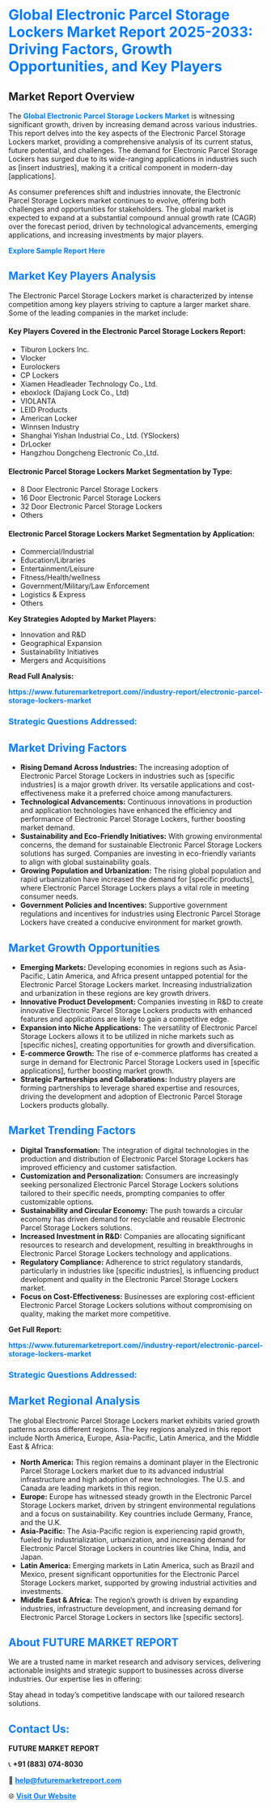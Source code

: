 <h1 style="color: #007BFF;">Global Electronic Parcel Storage Lockers Market Report 2025-2033: Driving Factors, Growth Opportunities, and Key Players</h1>

<section id="overview">
<h2>Market Report Overview</h2>
<p>The <a href="https://www.futuremarketreport.com//industry-report/electronic-parcel-storage-lockers-market" style="color: #007BFF; text-decoration: none;"><strong>Global Electronic Parcel Storage Lockers Market</strong></a> is witnessing significant growth, driven by increasing demand across various industries. This report delves into the key aspects of the Electronic Parcel Storage Lockers market, providing a comprehensive analysis of its current status, future potential, and challenges. The demand for Electronic Parcel Storage Lockers has surged due to its wide-ranging applications in industries such as [insert industries], making it a critical component in modern-day [applications].</p>
<p>As consumer preferences shift and industries innovate, the Electronic Parcel Storage Lockers market continues to evolve, offering both challenges and opportunities for stakeholders. The global market is expected to expand at a substantial compound annual growth rate (CAGR) over the forecast period, driven by technological advancements, emerging applications, and increasing investments by major players.</p>
</section>

<section id="overview">
<p><a href="https://www.futuremarketreport.com//request-sample/reportId=87319" style="color: #007BFF; text-decoration: none;"><strong>Explore Sample Report Here</strong></a></p>
</section>

<section id="key-players">
<h2 style="color: #007BFF;">Market Key Players Analysis</h2>
<p>The Electronic Parcel Storage Lockers market is characterized by intense competition among key players striving to capture a larger market share. Some of the leading companies in the market include:</p>
<h4>Key Players Covered in the Electronic Parcel Storage Lockers Report:</h4>
<ul><li>Tiburon Lockers Inc.</li><li>Vlocker</li><li>Eurolockers</li><li>CP Lockers</li><li>Xiamen Headleader Technology Co., Ltd.</li><li>eboxlock (Dajiang Lock Co., Ltd)</li><li>VIOLANTA</li><li>LEID Products</li><li>American Locker</li><li>Winnsen Industry</li><li>Shanghai Yishan Industrial Co., Ltd. (YSlockers)</li><li>DrLocker</li><li>Hangzhou Dongcheng Electronic Co.,Ltd.</li></ul>
<h4>Electronic Parcel Storage Lockers Market Segmentation by Type:</h4>
<ul><li>8 Door Electronic Parcel Storage Lockers</li><li>16 Door Electronic Parcel Storage Lockers</li><li>32 Door Electronic Parcel Storage Lockers</li><li>Others</li></ul>

<h4>Electronic Parcel Storage Lockers Market Segmentation by Application:</h4>
<ul><li>Commercial/Industrial</li><li>Education/Libraries</li><li>Entertainment/Leisure</li><li>Fitness/Health/wellness</li><li>Government/Military/Law Enforcement</li><li>Logistics &amp; Express</li><li>Others</li></ul>
<p><strong>Key Strategies Adopted by Market Players:</strong></p>
<ul>
<li>Innovation and R&D</li>
<li>Geographical Expansion</li>
<li>Sustainability Initiatives</li>
<li>Mergers and Acquisitions</li>
</ul>
</section>

<section>
<p><strong>Read Full Analysis: </strong></p><a href="https://www.futuremarketreport.com//industry-report/electronic-parcel-storage-lockers-market" style="color: #007BFF; text-decoration: none;"><strong>https://www.futuremarketreport.com//industry-report/electronic-parcel-storage-lockers-market</strong></a>
<h3 style="color: #007BFF;">Strategic Questions Addressed:</h3>
</section>

<section id="driving-factors">
<h2 style="color: #007BFF;">Market Driving Factors</h2>
<ul>
<li><strong>Rising Demand Across Industries:</strong> The increasing adoption of Electronic Parcel Storage Lockers in industries such as [specific industries] is a major growth driver. Its versatile applications and cost-effectiveness make it a preferred choice among manufacturers.</li>
<li><strong>Technological Advancements:</strong> Continuous innovations in production and application technologies have enhanced the efficiency and performance of Electronic Parcel Storage Lockers, further boosting market demand.</li>
<li><strong>Sustainability and Eco-Friendly Initiatives:</strong> With growing environmental concerns, the demand for sustainable Electronic Parcel Storage Lockers solutions has surged. Companies are investing in eco-friendly variants to align with global sustainability goals.</li>
<li><strong>Growing Population and Urbanization:</strong> The rising global population and rapid urbanization have increased the demand for [specific products], where Electronic Parcel Storage Lockers plays a vital role in meeting consumer needs.</li>
<li><strong>Government Policies and Incentives:</strong> Supportive government regulations and incentives for industries using Electronic Parcel Storage Lockers have created a conducive environment for market growth.</li>
</ul>
</section>

<section id="growth-opportunities">
<h2 style="color: #007BFF;">Market Growth Opportunities</h2>
<ul>
<li><strong>Emerging Markets:</strong> Developing economies in regions such as Asia-Pacific, Latin America, and Africa present untapped potential for the Electronic Parcel Storage Lockers market. Increasing industrialization and urbanization in these regions are key growth drivers.</li>
<li><strong>Innovative Product Development:</strong> Companies investing in R&D to create innovative Electronic Parcel Storage Lockers products with enhanced features and applications are likely to gain a competitive edge.</li>
<li><strong>Expansion into Niche Applications:</strong> The versatility of Electronic Parcel Storage Lockers allows it to be utilized in niche markets such as [specific niches], creating opportunities for growth and diversification.</li>
<li><strong>E-commerce Growth:</strong> The rise of e-commerce platforms has created a surge in demand for Electronic Parcel Storage Lockers used in [specific applications], further boosting market growth.</li>
<li><strong>Strategic Partnerships and Collaborations:</strong> Industry players are forming partnerships to leverage shared expertise and resources, driving the development and adoption of Electronic Parcel Storage Lockers products globally.</li>
</ul>
</section>

<section id="trending-factors">
<h2 style="color: #007BFF;">Market Trending Factors</h2>
<ul>
<li><strong>Digital Transformation:</strong> The integration of digital technologies in the production and distribution of Electronic Parcel Storage Lockers has improved efficiency and customer satisfaction.</li>
<li><strong>Customization and Personalization:</strong> Consumers are increasingly seeking personalized Electronic Parcel Storage Lockers solutions tailored to their specific needs, prompting companies to offer customizable options.</li>
<li><strong>Sustainability and Circular Economy:</strong> The push towards a circular economy has driven demand for recyclable and reusable Electronic Parcel Storage Lockers solutions.</li>
<li><strong>Increased Investment in R&D:</strong> Companies are allocating significant resources to research and development, resulting in breakthroughs in Electronic Parcel Storage Lockers technology and applications.</li>
<li><strong>Regulatory Compliance:</strong> Adherence to strict regulatory standards, particularly in industries like [specific industries], is influencing product development and quality in the Electronic Parcel Storage Lockers market.</li>
<li><strong>Focus on Cost-Effectiveness:</strong> Businesses are exploring cost-efficient Electronic Parcel Storage Lockers solutions without compromising on quality, making the market more competitive.</li>
</ul>
</section>

<section>
<p><strong>Get Full Report: </strong></p><a href="https://www.futuremarketreport.com//industry-report/electronic-parcel-storage-lockers-market" style="color: #007BFF; text-decoration: none;"><strong>https://www.futuremarketreport.com//industry-report/electronic-parcel-storage-lockers-market</strong></a>
<h3 style="color: #007BFF;">Strategic Questions Addressed:</h3>
</section>


<section id="regional-analysis">
<h2 style="color: #007BFF;">Market Regional Analysis</h2>
<p>The global Electronic Parcel Storage Lockers market exhibits varied growth patterns across different regions. The key regions analyzed in this report include North America, Europe, Asia-Pacific, Latin America, and the Middle East & Africa:</p>
<ul>
<li><strong>North America:</strong> This region remains a dominant player in the Electronic Parcel Storage Lockers market due to its advanced industrial infrastructure and high adoption of new technologies. The U.S. and Canada are leading markets in this region.</li>
<li><strong>Europe:</strong> Europe has witnessed steady growth in the Electronic Parcel Storage Lockers market, driven by stringent environmental regulations and a focus on sustainability. Key countries include Germany, France, and the U.K.</li>
<li><strong>Asia-Pacific:</strong> The Asia-Pacific region is experiencing rapid growth, fueled by industrialization, urbanization, and increasing demand for Electronic Parcel Storage Lockers in countries like China, India, and Japan.</li>
<li><strong>Latin America:</strong> Emerging markets in Latin America, such as Brazil and Mexico, present significant opportunities for the Electronic Parcel Storage Lockers market, supported by growing industrial activities and investments.</li>
<li><strong>Middle East & Africa:</strong> The region’s growth is driven by expanding industries, infrastructure development, and increasing demand for Electronic Parcel Storage Lockers in sectors like [specific sectors].</li>
</ul>
</section>

<footer>
<h2 style="color: #007BFF;">About FUTURE MARKET REPORT</h2>
<p>We are a trusted name in market research and advisory services, delivering actionable insights and strategic support to businesses across diverse industries. Our expertise lies in offering:</p>

<p>Stay ahead in today’s competitive landscape with our tailored research solutions.</p>

<h2 style="color: #007BFF;">Contact Us:</h2>
<p><strong>FUTURE MARKET REPORT</strong></p>
<p>📞 <strong>+91 (883) 074-8030</strong></p>
<p>📧 <strong><a href="mailto:help@futuremarketreport.com" style="color: #007BFF;">help@futuremarketreport.com</a></strong></p>
<p>🌐 <strong><a href="https://www.futuremarketreport.com/" style="color: #007BFF;">Visit Our Website</a></strong></p>
</footer>